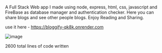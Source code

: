 A Full Stack Web app I made using node, express, html, css, javascript and FireBase as database manager and authentication checker. Here you can share blogs and see other people blogs. Enjoy Reading and Sharing.

use it here - https://bloggify-qk8k.onrender.com

![image](https://github.com/user-attachments/assets/6f70d03f-2b7a-46c9-bd10-f566dffac52b)


  2600 total lines of code written
